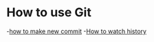 # How to use Git
-[how to make new commit](./commit_help.md)
-[How to watch history](./log_help.md)
